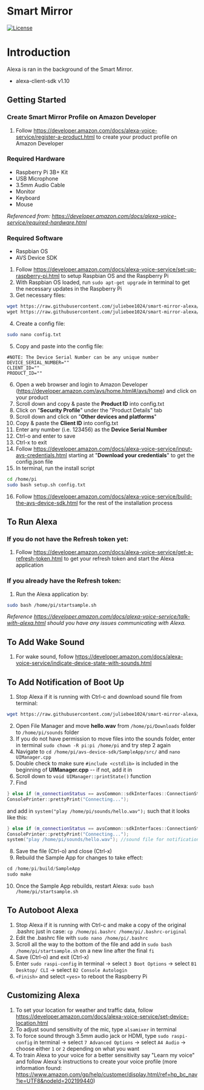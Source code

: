
# Smart Mirror

[![License](http://img.shields.io/badge/Licence-MIT-brightgreen.svg)](LICENSE)

# Introduction

Alexa is ran in the background of the Smart Mirror.

- alexa-client-sdk v1.10

## Getting Started
### Create Smart Mirror Profile on Amazon Developer
1. Follow https://developer.amazon.com/docs/alexa-voice-service/register-a-product.html to create your product profile on Amazon Developer

### Required Hardware 
- Raspberry Pi 3B+ Kit
- USB Microphone
- 3.5mm Audio Cable
- Monitor
- Keyboard
- Mouse

*Referenced from: https://developer.amazon.com/docs/alexa-voice-service/required-hardware.html*

### Required Software
- Raspbian OS
- AVS Device SDK
1. Follow https://developer.amazon.com/docs/alexa-voice-service/set-up-raspberry-pi.html to setup Raspbian OS and the Raspberry Pi
2. With Raspbian OS loaded, run ` sudo apt-get upgrade ` in terminal to get the necessary updates in the Raspberry Pi
3. Get necessary files:
```bash
wget https://raw.githubusercontent.com/juliebee1024/smart-mirror-alexa/master/pi.sh \
wget https://raw.githubusercontent.com/juliebee1024/smart-mirror-alexa/master/setup.sh
```
4. Create a config file:
```bash
sudo nano config.txt
```
5. Copy and paste into the config file:
```
#NOTE: The Device Serial Number can be any unique number
DEVICE_SERIAL_NUMBER=""
CLIENT_ID=""
PRODUCT_ID=""
```
6. Open a web browser and login to Amazon Developer (https://developer.amazon.com/avs/home.html#/avs/home) and click on your product
7. Scroll down and copy & paste the **Product ID** into config.txt
8. Click on "**Security Profile**" under the "Product Details" tab
9. Scroll down and click on "**Other devices and platforms**"
10. Copy & paste the **Client ID** into config.txt
11. Enter any number (i.e. 123456) as the **Device Serial Number**
12. Ctrl-o and enter to save
13. Ctrl-x to exit
14. Follow https://developer.amazon.com/docs/alexa-voice-service/input-avs-credentials.html starting at "**Download your credentials**" to get the config.json file
15. In terminal, run the install script
```bash
cd /home/pi
sudo bash setup.sh config.txt
```
16. Follow https://developer.amazon.com/docs/alexa-voice-service/build-the-avs-device-sdk.html for the rest of the installation process


## To Run Alexa
### If you do not have the Refresh token yet:
1. Follow https://developer.amazon.com/docs/alexa-voice-service/get-a-refresh-token.html to get your refresh token and start the Alexa application

### If you already have the Refresh token:
1. Run the Alexa application by:
```bash
sudo bash /home/pi/startsample.sh
```

*Reference https://developer.amazon.com/docs/alexa-voice-service/talk-with-alexa.html should you have any issues communicating with Alexa.*

## To Add Wake Sound
1. For wake sound, follow https://developer.amazon.com/docs/alexa-voice-service/indicate-device-state-with-sounds.html

## To Add Notification of Boot Up
1. Stop Alexa if it is running with Ctrl-c and download sound file from terminal:
```bash
wget https://raw.githubusercontent.com/juliebee1024/smart-mirror-alexa/master/hello.wav
```
2. Open File Manager and move **hello.wav** from ``/home/pi/Downloads`` folder to ``/home/pi/sounds`` folder
3. If you do not have permission to move files into the sounds folder, enter in terminal ``sudo chown -R pi:pi /home/pi`` and try step 2 again
4. Navigate to ``cd /home/pi/avs-device-sdk/SampleApp/src/`` and ``nano UIManager.cpp``
5. Double check to make sure ``#include <cstdlib>`` is included in the beginning of **UIManager.cpp** -- if not, add it in
6. Scroll down to ``void UIManager::printState()`` function
7. Find
```cpp
} else if (m_connectionStatus == avsCommon::sdkInterfaces::ConnectionStatusObserverInterface::Status::PENDING) {
ConsolePrinter::prettyPrint("Connecting...");
```
and add in ``system("play /home/pi/sounds/hello.wav");`` such that it looks like this:
```cpp
} else if (m_connectionStatus == avsCommon::sdkInterfaces::ConnectionStatusObserverInterface::Status::PENDING) {
ConsolePrinter::prettyPrint("Connecting...");
system("play /home/pi/sounds/hello.wav"); //sound file for notification of bootup
```
8. Save the file (Ctrl-o) and close (Ctrl-x)
9. Rebuild the Sample App for changes to take effect:
```cpp
cd /home/pi/build/SampleApp
sudo make
``` 
10. Once the Sample App rebuilds, restart Alexa: ``sudo bash /home/pi/startsample.sh``

## To Autoboot Alexa
1. Stop Alexa if it is running with Ctrl-c and make a copy of the original .bashrc just in case: ``cp /home/pi.bashrc /home/pi/.bashrc-original``
2. Edit the .bashrc file with ``sudo nano /home/pi/.bashrc``
3. Scroll all the way to the bottom of the file and add in ``sudo bash /home/pi/startsample.sh`` on a new line after the final ``fi``
4. Save (Ctrl-o) and exit (Ctrl-x)
5. Enter ``sudo raspi-config`` in terminal -> select ``3 Boot Options`` -> select ``B1 Desktop/ CLI`` -> select ``B2 Console Autologin``
6. ``<Finish>`` and select ``<yes>`` to reboot the Raspberry Pi

## Customizing Alexa
1. To set your location for weather and traffic data, follow https://developer.amazon.com/docs/alexa-voice-service/set-device-location.html
2. To adjust sound sensitivity of the mic, type ``alsamixer`` in terminal
3. To force sound through 3.5mm audio jack or HDMI, type ``sudo raspi-config`` in terminal -> select ``7 Advanced Options`` -> select ``A4 Audio`` -> choose either ``1`` or ``2`` depending on what you want
4. To train Alexa to your voice for a better sensitivity say "Learn my voice" and follow Alexa's instructions to create your voice profile (more information found: https://www.amazon.com/gp/help/customer/display.html/ref=hp_bc_nav?ie=UTF8&nodeId=202199440)
